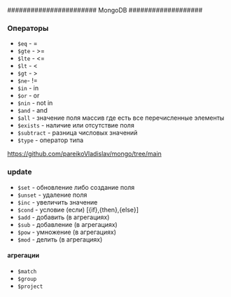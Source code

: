 ####################### MongoDB ###################

### Операторы
- `$eq` - =
- `$gte` - >=
- `$lte` - <=
- `$lt` - <
- `$gt` - >
- `$ne`- !=
- `$in` - in 
- `$or` - or
- `$nin` - not in
- `$and` - and
- `$all` - значение поля массив где есть все перечисленные элементы
- `$exists` - наличие или отсутствие поля 
- `$subtract` - разница числовых значений
- `$type` - оператор типа


https://github.com/pareikoVladislav/mongo/tree/main


### update
- `$set` - обновление либо создание поля
- `$unset` - удаление поля
- `$inc` - увеличить значение
- `$cond` - условие (если) [{if},{then},{else}]
- `$add` - добавить (в агрегациях)
- `$sub` - добавление (в агрегациях)
- `$pow` - умножение (в агрегациях)
- `$mod` - делить (в агрегациях)



#### агрегации
- `$match`
- `$group`
- `$project`

